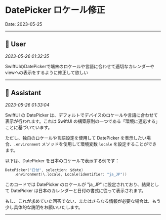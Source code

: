 # DatePicker ロケール修正

Date: 2023-05-25

---

## 👤 User
*2023-05-26 01:32:35*

SwiftUIのDatePickerで端末のロケールや言語に合わせて適切なカレンダーやviewへの表示をするように修正して欲しい

---

## 🤖 Assistant
*2023-05-26 01:33:04*

SwiftUI の DatePicker は、デフォルトでデバイスのロケールや言語に合わせて表示が行われます。これは SwiftUI の構築原則の一つである「環境に適応する」ことに基づいています。

ただし、独自のロケールや言語設定を使用して DatePicker を表示したい場合、`.environment` メソッドを使用して環境変数 `locale` を設定することができます。

以下は、DatePicker を日本のロケールで表示する例です：

```swift
DatePicker("日付", selection: $date)
    .environment(\.locale, Locale(identifier: "ja_JP"))
```

このコードでは DatePicker のロケールが "ja_JP" に設定されており、結果として DatePicker は日本のカレンダーと日付の書式に従って表示されます。

もし、これが求めていた回答でない、またはさらなる情報が必要な場合は、もう少し具体的な説明をお願いいたします。

---
